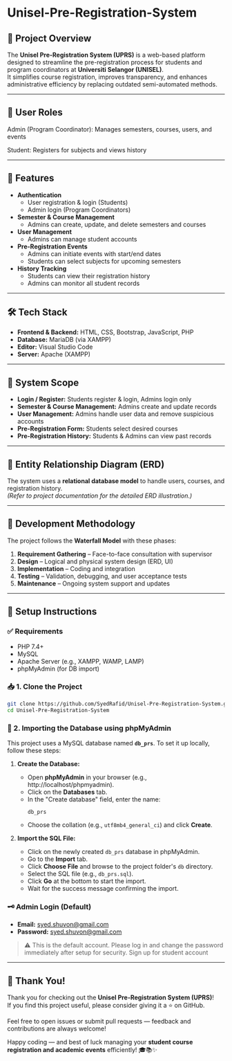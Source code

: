 # Unisel-Pre-Registration-System

## 📌 Project Overview
The **Unisel Pre-Registration System (UPRS)** is a web-based platform designed to streamline the pre-registration process for students and program coordinators at **Universiti Selangor (UNISEL)**.  
It simplifies course registration, improves transparency, and enhances administrative efficiency by replacing outdated semi-automated methods.

---

## 👥 User Roles

Admin (Program Coordinator): Manages semesters, courses, users, and events

Student: Registers for subjects and views history

---

## 🚀 Features
- **Authentication**
  - User registration & login (Students)
  - Admin login (Program Coordinators)
- **Semester & Course Management**
  - Admins can create, update, and delete semesters and courses
- **User Management**
  - Admins can manage student accounts
- **Pre-Registration Events**
  - Admins can initiate events with start/end dates
  - Students can select subjects for upcoming semesters
- **History Tracking**
  - Students can view their registration history
  - Admins can monitor all student records

---

## 🛠 Tech Stack
- **Frontend & Backend:** HTML, CSS, Bootstrap, JavaScript, PHP
- **Database:** MariaDB (via XAMPP)
- **Editor:** Visual Studio Code
- **Server:** Apache (XAMPP)

---

## 📂 System Scope
- **Login / Register:** Students register & login, Admins login only  
- **Semester & Course Management:** Admins create and update records  
- **User Management:** Admins handle user data and remove suspicious accounts  
- **Pre-Registration Form:** Students select desired courses  
- **Pre-Registration History:** Students & Admins can view past records  

---

## 🧩 Entity Relationship Diagram (ERD)
The system uses a **relational database model** to handle users, courses, and registration history.  
*(Refer to project documentation for the detailed ERD illustration.)*

---

## 🔄 Development Methodology
The project follows the **Waterfall Model** with these phases:
1. **Requirement Gathering** – Face-to-face consultation with supervisor  
2. **Design** – Logical and physical system design (ERD, UI)  
3. **Implementation** – Coding and integration  
4. **Testing** – Validation, debugging, and user acceptance tests  
5. **Maintenance** – Ongoing system support and updates  

---

## 🚀 Setup Instructions

### ✅ Requirements

- PHP 7.4+
- MySQL
- Apache Server (e.g., XAMPP, WAMP, LAMP)
- phpMyAdmin (for DB import)

### 📥 1. Clone the Project

```bash
git clone https://github.com/SyedRafid/Unisel-Pre-Registration-System.git
cd Unisel-Pre-Registration-System
```

### 📂 2. Importing the Database using phpMyAdmin

This project uses a MySQL database named **`db_prs`**. To set it up locally, follow these steps:

1. **Create the Database:**

   - Open **phpMyAdmin** in your browser (e.g., http://localhost/phpmyadmin).
   - Click on the **Databases** tab.
   - In the "Create database" field, enter the name:
     ```
     db_prs
     ```
   - Choose the collation (e.g., `utf8mb4_general_ci`) and click **Create**.

2. **Import the SQL File:**

   - Click on the newly created `db_prs` database in phpMyAdmin.
   - Go to the **Import** tab.
   - Click **Choose File** and browse to the project folder's `db` directory.
   - Select the SQL file (e.g., `db_prs.sql`).
   - Click **Go** at the bottom to start the import.
   - Wait for the success message confirming the import.

### 🗝️ Admin Login (Default)

- **Email:** syed.shuvon@gmail.com
- **Password:** syed.shuvon@gmail.com


> ⚠️ This is the default account. Please log in and change the password immediately after setup for security. Sign up for student account

---

## 🙏 Thank You!

Thank you for checking out the **Unisel Pre-Registration System (UPRS)**!  
If you find this project useful, please consider giving it a ⭐️ on GitHub.  

Feel free to open issues or submit pull requests — feedback and contributions are always welcome!  

Happy coding — and best of luck managing your **student course registration and academic events** efficiently! 🎓📚✨
